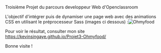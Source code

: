 Troisième Projet du parcours developpeur Web d'Openclassroom

L'objectif d'intégrer puis de dynamiser une page web avec des animations CSS en utilisant le préprocesseur Sass (images ci dessous) :![Ohmyfood](https://user-images.githubusercontent.com/75949789/205190492-28191582-654e-45a6-9007-630f4b42c2b5.png)


Pour voir le résultat, consulter mon site  https://kevinsingaye.github.io/Projet3-Ohmyfood/


Bonne visite !
